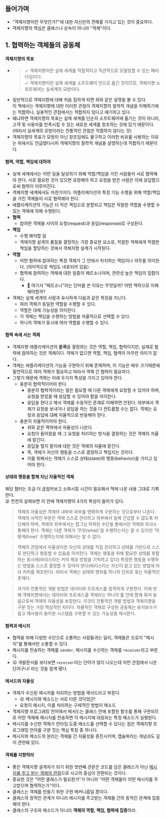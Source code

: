 ## 들어가며

- "객체지향이란 무엇인가?"에 대한 자신만의 견해를 가지고 있는 것이 중요하다.
- 객체지향의 핵심은 클래스나 상속이 아니라 "객체"이다.

## 1. 협력하는 객체들의 공동체

#### <b>객체지향의 목표</b>
- >✓ 객체지향이란 실제 세계를 직접적이고 직관적으로 모델링할 수 있는 패러다임이다.   
✓ 객체지향이란 실제 세계를 소프트웨어 안으로 옮긴 것이므로, 객체지향 소프트웨어는 실세계의 모방이다.
- 일반적으로 객체지향에 대해 처음 접하게 되면 위와 같은 설명을 볼 수 있다.    
이 책에서는 객체지향에 대한 이러한 관점이 객체지향의 철학적 개념을 이해하기에는 적합하나, 실용적인 관점에서는 적합하지 않다고 얘기하고 있다.
- 왜냐하면 객체지향의 목표는 실제 세계를 단순히 소프트웨어에 옮기는 것이 아니라, 고객 및 사용자를 만족시킬 수 있는 새로운 세계를 창조하는 것에 있기 때문이다. (따라서 실세계의 모방이라는 전통적인 관점은 적합하지 않다는 것)
- 객체지향의 목표가 모방이 아닌 창조임에도 불구하고 이러한 비유를 사용하는 이유는 위에서도 언급했다시피 객체지향의 철학적 개념을 설명하는데 적합하기 때문이다.

#### <b>협력, 역할, 책임에 대하여</b>
- 실제 세계에서는 어떤 일을 달성하기 위해 역할/책임을 가진 사람들이 서로 협력해야 한다. 서로 필요한 것이 있으면 요청해야 하고 요청을 받은 사람은 이에 응답함으로써 협력이 이루어진다.
- 객체지향 세계에서도 마찬가지다. 어플리케이션의 특정 기능 수행을 위해 역할/책임을 가진 객체들이 서로 협력해야 한다.
- 애플리케이션의 기능은 더 작은 책임으로 분할되고 책임은 적절한 역할을 수행할 수 있는 객체에 의해 수행된다.
- **협력**
    - 참여한 객체들 사이의 요청(request)과 응답(response)로 구성된다.
- **책임**
    - 수행 해야할 일
    - 객체지향 설계의 품질을 결정하는 가장 중요한 요소로, 적절한 객체에게 적절한 책임을 할당하는 것에서 객체지향 설계가 시작된다.
- **역할**
    - 어떤 협력에 참여하는 특정 객체가 그 안에서 차지하는 책임이나 의무를 의미한다. (의미적으로 책임도 내포되어 있음)
    - 협력에 참여하는 객체에 대한 일종의 페르소나이며, 관련성 높은 책임의 집합이다.
        - 🤔 여기서 "페르소나"라는 단어를 쓴 이유는 무엇일까? 어떤 맥락으로 이해 해야할까?
- 객체는 실제 세계의 사람과 유사하게 다음과 같은 특징을 지닌다.
    - 여러 객체가 동일한 역할을 수행할 수 있다.
    - 역할은 대체 가능성을 의미한다.
    - 각 객체는 책임을 수행하는 방법을 자율적으로 선택할 수 있다.
    - 하나의 객체가 동시에 여러 역할을 수행할 수 있다.

#### <b>협력 속에 사는 객체</b>
- 객체지향 애플리케이션의 **윤곽**을 결정하는 것은 역할, 책임, 협력이지만, 실제로 협력에 참여하는 것은 객체이다. 객체가 없으면 역할, 책임, 협력이 아무런 의미가 없다.
- 객체는 애플리케이션의 기능을 구현하기 위해 존재하며, 이 기능은 매우 크기때문에 필연적으로 여러 객체가 필요하고 따라서 객체 간 협력이 필요하다.
- 그렇기 때문에 객체는 아래 두가지 특성을 가지고 있어야 한다.
    - 충분히 협력적이어야 한다.
        - 충분히 협력적이라는 말은 필요할 때 다른 객체에게 요청할 수 있어야 하며, 요청을 받았을 때 응답할 수 있어야 함을 의미한다.
        - 응답을 한다고 해서 객체를 수동적인 존재로 이해하면 안된다. 외부에서 객체가 요청을 보내거나 응답을 하는 것을 다 컨트롤할 수는 없다. 객체는 요청과 응답에 대해 자율적으로 반응해야 한다.
    - 충분히 자율적이어야 한다.
        - 위와 같은 맥락에서 자율성이 나온다. 
        - 요청이 들어왔을 때 그 요청을 처리하는 방식을 결정하는 것은 객체의 자율에 맡긴다.
        - 응답을 할지 말지에 대한 것은 객체의 자율에 맡긴다.
        - 즉, 객체가 자신의 행동을 스스로 결정하고 책임지는 것이다. 
        - 이를 위해서는 객체가 스스로 상태(state)와 행동(behavior)을 가지고 있어야 한다.

#### <b>상태와 행동을 함께 지닌 자율적인 객체</b>
해당 챕터는 조금 더 곱씹어보고 소화시킬 시간이 필요해서 책에 나온 내용 그대로 기록한다.   
😮 천천히 살펴보면 이 안에 객체지향의 4가지 특성이 들어가 있다.
> 객체의 자율성은 객체의 내부와 외부를 명확하게 구분하는 것으로부터 나온다. 객체의 사적인 부분은 객체 스스로 관리하고 외부에서 일체 간섭할 수 없도록 차단해야 하며, 객체의 외부에서는 접그닝 허락된 수단을 통해서만 객체와 의사소통해야 한다. 객체는 다른 객체가 '무엇(what)'을 수행하는지는 알 수 있지만 '어떻게(how)' 수행하는지에 대해서는 알 수 없다.

> 객체의 관점에서 자율성이란 자신의 상태를 직접 관리하고 상태를 기반으로 스스로 판단하고 행동할 수 있음을 의미한다. 객체는 행동을 위해 필요한 상태를 포함하는 동시에(바리스타는 커피 제조 방법을 기억하고 있다) 특정한 행동을 수행하는 방법을 스스로 결정할 수 있어야 한다(바리스타는 자신이 알고 있는 방법에 따라 커피를 제조한다). 따라서 객체는 상태와 행위를 하나의 단위로 묶는 자율적인 존재다.

> 과거의 전통적인 개발 방법은 데이터와 프로세스를 엄격하게 구분한다. 이에 반해 객체지향에서는 데이터와 프로세스를 객체라는 하나의 틀 안에 함께 묶어 놓음으로써 객체의 자율성을 보장한다. 이것이 전통적인 개발 방법과 객체지향을 구분 짓는 가장 핵심적인 차이다. 자율적인 객체로 구성된 공동체는 유지보수가 쉽고 재사용이 용이한 시스템을 구축할 수 있는 가능성을 제시한다.

#### <b>협력과 메시지</b>
- 협력을 위해 다양한 수단으로 소통하는 사람들과는 달리, 객체들은 오로지 "메시지"를 통해서만 소통할 수 있다.
- 메시지를 전송하는 객체를 `sender`, 메시지를 수신하는 객체를 `receiver`라고 부른다.
- 😮 개발문서를 보다보면 `receiver`라는 단어가 많이 나오는데 이런 관점에서 나온 단어구나! 라는 것을 알게 됐다.


#### <b>메서드와 자율성</b>
- 객체가 수신된 메시지를 처리하는 방법을 메서드라고 부른다.
    - 😮 메시지와 메소드는 서로 다른 것이었군!
    - 요청이 메시지, 이를 처리하는 구체적인 방법이 메소드
- 객체지향 프로그래밍 언어에서 메서드는 클래스 안에 포함된 함수를 통해 구현되므로 어떤 객체에 메시지를 전송하면 이 메시지에 대응되는 특정 메소드가 실행된다.
- 메시지를 수신한 객체가 런타임 도중 메소드를 선택할 수 있다는 점은 객체지향 프로그래밍 언어를 구분 짓는 핵심 특징 중 하나다.
- 메시지와 메소드의 분리는 객체들 간 자율성을 증진시키며, 캡슐화라는 개념과도 깊이 관련돼 있다.


#### <b>객체를 지향하라</b>
- 좋은 객체지향 설계자가 되기 위한 첫번째 관문은 코드를 담은 클래스가 아닌 <u>메시지를 주고 받는 객체의 관점</u>으로 사고의 중심이 전환되는 것이다.
- 중요한 것은 "어떤 클래스가 필요한가"가 아니라 "어떤 객체들이 어떤 메시지를 주고받으며 협력하는가"이다.
- 클래스는 객체를 만들기 위한 구현 메커니즘일 뿐이다.
- 클래스의 정적인 관계가 아니라 메시지를 주고받는 객체들 간의 동적인 관계에 집중해야 한다.
- 클래스의 구조와 메소드가 아니라 **객체의 역할, 책임, 협력에 집중**하라.
